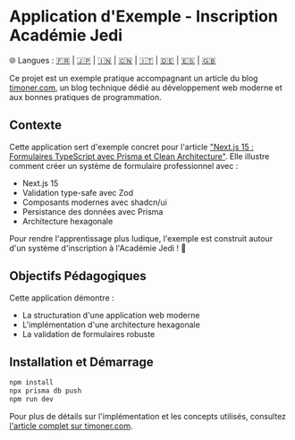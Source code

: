 # Application d'Exemple - Inscription Académie Jedi

🌐 Langues : [🇫🇷](README.fr.md) | [🇯🇵](README.ja.md) | [🇮🇳](README.hi.md) | [🇨🇳](README.zh.md) | [🇮🇹](README.it.md) | [🇩🇪](README.de.md) | [🇪🇸](README.es.md) | [🇬🇧](README.md)

Ce projet est un exemple pratique accompagnant un article du blog [timoner.com](https://timoner.com), un blog technique dédié au développement web moderne et aux bonnes pratiques de programmation.

## Contexte

Cette application sert d'exemple concret pour l'article ["Next.js 15 : Formulaires TypeScript avec Prisma et Clean Architecture"](https://timoner.com/it/nextjs/form-nextjs-zod-architettura-esagonale). Elle illustre comment créer un système de formulaire professionnel avec :

- Next.js 15
- Validation type-safe avec Zod
- Composants modernes avec shadcn/ui
- Persistance des données avec Prisma
- Architecture hexagonale

Pour rendre l'apprentissage plus ludique, l'exemple est construit autour d'un système d'inscription à l'Académie Jedi ! 🚀

## Objectifs Pédagogiques

Cette application démontre :
- La structuration d'une application web moderne
- L'implémentation d'une architecture hexagonale
- La validation de formulaires robuste

## Installation et Démarrage

```bash
npm install
npx prisma db push
npm run dev
```


Pour plus de détails sur l'implémentation et les concepts utilisés, consultez [l'article complet sur timoner.com](https://timoner.com/it/nextjs/form-nextjs-zod-architettura-esagonale).
